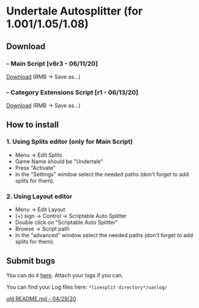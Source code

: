 # Undertale Autosplitter (for 1.001/1.05/1.08)
## Download
### - Main Script [v6r3 - 06/11/20]
[Download](https://raw.githubusercontent.com/antimYT/Undertale-Autosplitter/master/ut_autosplitter_common_r6.asl) (RMB → Save as...)
### - Category Extensions Script [r1 - 06/13/20]
[Download](https://raw.githubusercontent.com/antimYT/Undertale-Autosplitter/master/ut_autosplitter_common_cat_r1.asl) (RMB → Save as...)

## How to install
### 1. Using Splits editor (only for Main Script)
+ Menu → Edit Splits
+ Game Name should be "Undertale"
+ Press "Activate"
+ In the "Settings" window select the needed paths (don't forget to add splits for them).
### 2. Using Layout editor
+ Menu → Edit Layout
+ (+) sign → Control → Scriptable Auto Splitter
+ Double click on "Scriptable Auto Splitter"
+ Browse → Script path
+ In the "advanced" window select the needed paths (don't forget to add splits for them).

## Submit bugs
You can do it [here](https://github.com/antimYT/Undertale-Autosplitter/issues?q=). Attach your logs if you can.

You can find your Log files here: `*livesplit directory*/uaslog/`

[old README.md - 04/29/20](https://github.com/antimYT/Undertale-Autosplitter/blob/master/README_old.md)
